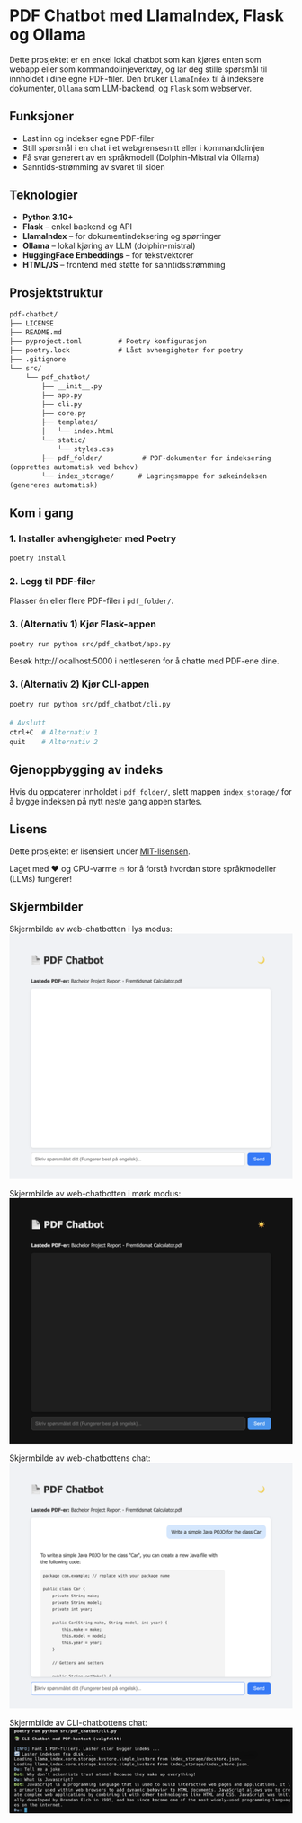 # PDF Chatbot med LlamaIndex, Flask og Ollama

Dette prosjektet er en enkel lokal chatbot som kan kjøres enten som webapp eller som kommandolinjeverktøy, og lar deg stille spørsmål til innholdet i dine egne PDF-filer. Den bruker `LlamaIndex` til å indeksere dokumenter, `Ollama` som LLM-backend, og `Flask` som webserver.

## Funksjoner

- Last inn og indekser egne PDF-filer
- Still spørsmål i en chat i et webgrensesnitt eller i kommandolinjen
- Få svar generert av en språkmodell (Dolphin-Mistral via Ollama)
- Sanntids-strømming av svaret til siden

## Teknologier

- **Python 3.10+**
- **Flask** – enkel backend og API
- **LlamaIndex** – for dokumentindeksering og spørringer
- **Ollama** – lokal kjøring av LLM (dolphin-mistral)
- **HuggingFace Embeddings** – for tekstvektorer
- **HTML/JS** – frontend med støtte for sanntidsstrømming

## Prosjektstruktur

```text
pdf-chatbot/
├── LICENSE
├── README.md
├── pyproject.toml         # Poetry konfigurasjon
├── poetry.lock            # Låst avhengigheter for poetry
├── .gitignore
└── src/
    └── pdf_chatbot/
        ├── __init__.py
        ├── app.py
        ├── cli.py
        ├── core.py
        ├── templates/
        │   └── index.html
        └── static/
            └── styles.css
        ├── pdf_folder/          # PDF-dokumenter for indeksering (opprettes automatisk ved behov)
        └── index_storage/      # Lagringsmappe for søkeindeksen (genereres automatisk)
```

## Kom i gang

### 1. Installer avhengigheter med Poetry

```bash
poetry install
```

### 2. Legg til PDF-filer

Plasser én eller flere PDF-filer i `pdf_folder/`.

### 3. (Alternativ 1) Kjør Flask-appen

```bash
poetry run python src/pdf_chatbot/app.py
```

Besøk http://localhost:5000 i nettleseren for å chatte med PDF-ene dine.

### 3. (Alternativ 2) Kjør CLI-appen

```bash
poetry run python src/pdf_chatbot/cli.py

# Avslutt
ctrl+C  # Alternativ 1
quit    # Alternativ 2
```

## Gjenoppbygging av indeks

Hvis du oppdaterer innholdet i `pdf_folder/`, slett mappen `index_storage/` for å bygge indeksen på nytt neste gang appen startes.

## Lisens

Dette prosjektet er lisensiert under [MIT-lisensen](LICENSE).

Laget med ❤️ og CPU-varme 🔥 for å forstå hvordan store språkmodeller (LLMs) fungerer!

## Skjermbilder

Skjermbilde av web-chatbotten i lys modus:
![Skjermbilde av chatbotten i lys modus](images/chatbot_light.png)

Skjermbilde av web-chatbotten i mørk modus:
![Skjermbilde av chatbotten i mørk modus](images/chatbot_dark.png)

Skjermbilde av web-chatbottens chat:
![Skjermbilde av chatbottens chat utforming](images/chatbot_chat.png)

Skjermbilde av CLI-chatbottens chat:
![Skjermbilde av chatbottens chat utforming](images/chatbot_cli.png)
